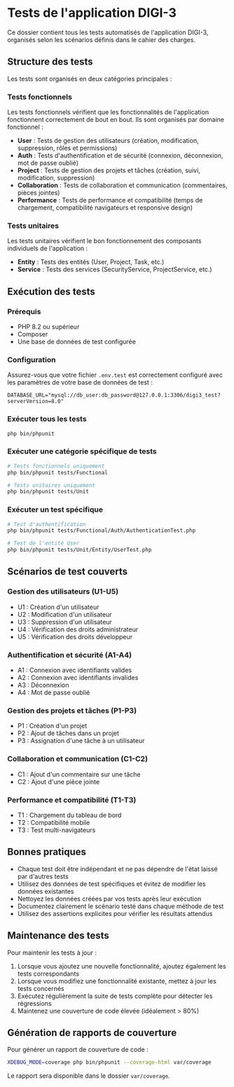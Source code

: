 # Tests de l'application DIGI-3

Ce dossier contient tous les tests automatisés de l'application DIGI-3, organisés selon les scénarios définis dans le cahier des charges.

## Structure des tests

Les tests sont organisés en deux catégories principales :

### Tests fonctionnels

Les tests fonctionnels vérifient que les fonctionnalités de l'application fonctionnent correctement de bout en bout. Ils sont organisés par domaine fonctionnel :

- **User** : Tests de gestion des utilisateurs (création, modification, suppression, rôles et permissions)
- **Auth** : Tests d'authentification et de sécurité (connexion, déconnexion, mot de passe oublié)
- **Project** : Tests de gestion des projets et tâches (création, suivi, modification, suppression)
- **Collaboration** : Tests de collaboration et communication (commentaires, pièces jointes)
- **Performance** : Tests de performance et compatibilité (temps de chargement, compatibilité navigateurs et responsive design)

### Tests unitaires

Les tests unitaires vérifient le bon fonctionnement des composants individuels de l'application :

- **Entity** : Tests des entités (User, Project, Task, etc.)
- **Service** : Tests des services (SecurityService, ProjectService, etc.)

## Exécution des tests

### Prérequis

- PHP 8.2 ou supérieur
- Composer
- Une base de données de test configurée

### Configuration

Assurez-vous que votre fichier `.env.test` est correctement configuré avec les paramètres de votre base de données de test :

```
DATABASE_URL="mysql://db_user:db_password@127.0.0.1:3306/digi3_test?serverVersion=8.0"
```

### Exécuter tous les tests

```bash
php bin/phpunit
```

### Exécuter une catégorie spécifique de tests

```bash
# Tests fonctionnels uniquement
php bin/phpunit tests/Functional

# Tests unitaires uniquement
php bin/phpunit tests/Unit
```

### Exécuter un test spécifique

```bash
# Test d'authentification
php bin/phpunit tests/Functional/Auth/AuthenticationTest.php

# Test de l'entité User
php bin/phpunit tests/Unit/Entity/UserTest.php
```

## Scénarios de test couverts

### Gestion des utilisateurs (U1-U5)

- U1 : Création d'un utilisateur
- U2 : Modification d'un utilisateur
- U3 : Suppression d'un utilisateur
- U4 : Vérification des droits administrateur
- U5 : Vérification des droits développeur

### Authentification et sécurité (A1-A4)

- A1 : Connexion avec identifiants valides
- A2 : Connexion avec identifiants invalides
- A3 : Déconnexion
- A4 : Mot de passe oublié

### Gestion des projets et tâches (P1-P3)

- P1 : Création d'un projet
- P2 : Ajout de tâches dans un projet
- P3 : Assignation d'une tâche à un utilisateur

### Collaboration et communication (C1-C2)

- C1 : Ajout d'un commentaire sur une tâche
- C2 : Ajout d'une pièce jointe

### Performance et compatibilité (T1-T3)

- T1 : Chargement du tableau de bord
- T2 : Compatibilité mobile
- T3 : Test multi-navigateurs

## Bonnes pratiques

- Chaque test doit être indépendant et ne pas dépendre de l'état laissé par d'autres tests
- Utilisez des données de test spécifiques et évitez de modifier les données existantes
- Nettoyez les données créées par vos tests après leur exécution
- Documentez clairement le scénario testé dans chaque méthode de test
- Utilisez des assertions explicites pour vérifier les résultats attendus

## Maintenance des tests

Pour maintenir les tests à jour :

1. Lorsque vous ajoutez une nouvelle fonctionnalité, ajoutez également les tests correspondants
2. Lorsque vous modifiez une fonctionnalité existante, mettez à jour les tests concernés
3. Exécutez régulièrement la suite de tests complète pour détecter les régressions
4. Maintenez une couverture de code élevée (idéalement > 80%)

## Génération de rapports de couverture

Pour générer un rapport de couverture de code :

```bash
XDEBUG_MODE=coverage php bin/phpunit --coverage-html var/coverage
```

Le rapport sera disponible dans le dossier `var/coverage`. 